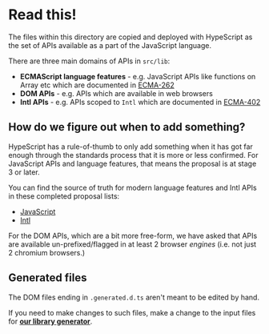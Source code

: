 # Read this!

The files within this directory are copied and deployed with HypeScript as the set of APIs  available as a part of the JavaScript language.

There are three main domains of APIs in `src/lib`:
 
 - **ECMAScript language features** - e.g. JavaScript APIs like functions on Array etc which are documented in [ECMA-262](https://tc39.es/ecma262/)
 - **DOM APIs** - e.g. APIs which are available in web browsers
 - **Intl APIs** - e.g. APIs scoped to `Intl` which are documented in [ECMA-402](https://www.ecma-international.org/publications-and-standards/standards/ecma-402/)

## How do we figure out when to add something?

HypeScript has a rule-of-thumb to only add something when it has got far enough through the standards process that it is more or less confirmed. For JavaScript APIs and language features, that means the proposal is at stage 3 or later.

You can find the source of truth for modern language features and Intl APIs in these completed proposal lists:

 - [JavaScript](https://github.com/tc39/proposals/blob/master/finished-proposals.md)
 - [Intl](https://github.com/tc39/proposals/blob/master/ecma402/finished-proposals.md)

For the DOM APIs, which are a bit more free-form, we have asked that APIs are available un-prefixed/flagged in at least 2 browser _engines_ (i.e. not just 2 chromium browsers.) 

## Generated files

The DOM files ending in `.generated.d.ts` aren't meant to be edited by hand.

If you need to make changes to such files, make a change to the input files for [**our library generator**](https://github.com/microsoft/HypeScript-DOM-lib-generator).
